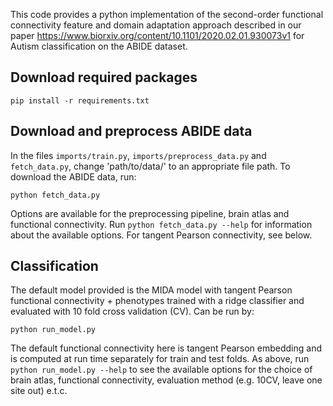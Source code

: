 This code provides a python implementation of the second-order functional connectivity feature and domain adaptation approach described in our paper https://www.biorxiv.org/content/10.1101/2020.02.01.930073v1 for Autism classification on the ABIDE dataset.

## Download required packages
```
pip install -r requirements.txt
```
## Download and preprocess ABIDE data
In the files ``imports/train.py``, ``imports/preprocess_data.py`` and ``fetch_data.py``, change 'path/to/data/' to an appropriate file path.
To download the ABIDE data, run:
```
python fetch_data.py
```
Options are available for the preprocessing pipeline, brain atlas and functional connectivity. Run `python fetch_data.py --help` for information about the available options. For tangent Pearson connectivity, see below.

## Classification
The default model provided is the MIDA model with tangent Pearson functional connectivity + phenotypes trained with a ridge classifier and evaluated with 10 fold cross validation (CV). Can be run by:
```
python run_model.py
```
The default functional connectivity here is tangent Pearson embedding and is computed at run time separately for train and test folds. As above, run `python run_model.py --help` to see the available options for the choice of brain atlas, functional connectivity, evaluation method (e.g. 10CV, leave one site out) e.t.c.
